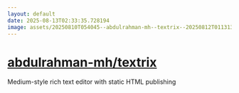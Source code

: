 ```yaml
---
layout: default
date: 2025-08-13T02:33:35.728194
image: assets/20250810T054045--abdulrahman-mh--textrix--20250812T011313--cropped.png
---
```


# [abdulrahman-mh/textrix](https://github.com/abdulrahman-mh/textrix)

Medium-style rich text editor with static HTML publishing
